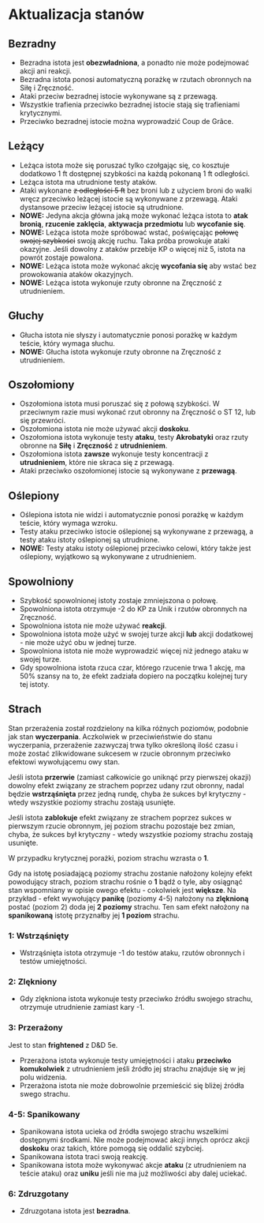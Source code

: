 # Aktualizacja stanów

## Bezradny

* Bezradna istota jest **obezwładniona**, a ponadto nie może podejmować akcji ani reakcji.
* Bezradna istota ponosi automatyczną porażkę w rzutach obronnych na Siłę i Zręczność.
* Ataki przeciw bezradnej istocie wykonywane są z przewagą.
* Wszystkie trafienia przeciwko bezradnej istocie stają się trafieniami krytycznymi.
* Przeciwko bezradnej istocie można wyprowadzić Coup de Grâce.

## Leżący

* Leżąca istota może się poruszać tylko czołgając się, co kosztuje dodatkowo 1 ft dostępnej szybkości na każdą pokonaną 1 ft odległości.
* Leżąca istota ma utrudnione testy ataków.
* Ataki wykonane ~~z odległości 5 ft~~ bez broni lub z użyciem broni do walki wręcz przeciwko leżącej istocie są wykonywane z przewagą. Ataki dystansowe przeciw leżącej istocie są utrudnione.
* **NOWE:** Jedyna akcja główna jaką może wykonać leżąca istota to **atak bronią**, **rzucenie zaklęcia**, **aktywacja przedmiotu** lub **wycofanie się**.
* **NOWE:** Leżąca istota może spróbować wstać, poświęcając ~~połowę swojej szybkości~~ swoją akcję ruchu. Taka próba prowokuje ataki okazyjne. Jeśli dowolny z ataków przebije KP o więcej niż 5, istota na powrót zostaje powalona.
* **NOWE:** Leżąca istota może wykonać akcję **wycofania się** aby wstać bez prowokowania ataków okazyjnych.
* **NOWE:** Leżąca istota wykonuje rzuty obronne na Zręczność z utrudnieniem.

## Głuchy

* Głucha istota nie słyszy i automatycznie ponosi porażkę w każdym teście, który wymaga słuchu.
* **NOWE:** Głucha istota wykonuje rzuty obronne na Zręczność z utrudnieniem.

## Oszołomiony

* Oszołomiona istota musi poruszać się z połową szybkości. W przeciwnym razie musi wykonać rzut obronny na Zręczność o ST 12, lub się przewróci.
* Oszołomiona istota nie może używać akcji **doskoku**.
* Oszołomiona istota wykonuje testy **ataku**, testy **Akrobatyki** oraz rzuty obronne na **Siłę** i **Zręczność** z **utrudnieniem**.
* Oszołomiona istota **zawsze** wykonuje testy koncentracji z **utrudnieniem**, które nie skraca się z przewagą.
* Ataki przeciwko oszołomionej istocie są wykonywane z **przewagą**.

## Oślepiony

* Oślepiona istota nie widzi i automatycznie ponosi porażkę w każdym teście, który wymaga wzroku.
* Testy ataku przeciwko istocie oślepionej są wykonywane z przewagą, a testy ataku istoty oślepionej są utrudnione.
* **NOWE:** Testy ataku istoty oślepionej przeciwko celowi, który także jest oślepiony, wyjątkowo są wykonywane z utrudnieniem.

## Spowolniony

* Szybkość spowolnionej istoty zostaje zmniejszona o połowę.
* Spowolniona istota otrzymuje -2 do KP za Unik i rzutów obronnych na Zręczność.
* Spowolniona istota nie może używać **reakcji**.
* Spowolniona istota może użyć w swojej turze akcji **lub** akcji dodatkowej - nie może użyć obu w jednej turze.
* Spowolniona istota nie może wyprowadzić więcej niż jednego ataku w swojej turze.
* Gdy spowolniona istota rzuca czar, którego rzucenie trwa 1 akcję, ma 50% szansy na to, że efekt zadziała dopiero na początku kolejnej tury tej istoty.

## Strach

Stan przerażenia został rozdzielony na kilka różnych poziomów, podobnie jak stan **wyczerpania**. Aczkolwiek w przeciwieństwie do stanu wyczerpania, przerażenie zazwyczaj trwa tylko określoną ilość czasu i może zostać zlikwidowane sukcesem w rzucie obronnym przeciwko efektowi wywołującemu owy stan.

Jeśli istota **przerwie** (zamiast całkowicie go uniknąć przy pierwszej okazji) dowolny efekt związany ze strachem poprzez udany rzut obronny, nadal będzie **wstrząśnięta** przez jedną rundę, chyba że sukces był krytyczny - wtedy wszystkie poziomy strachu zostają usunięte.

Jeśli istota **zablokuje** efekt związany ze strachem poprzez sukces w pierwszym rzucie obronnym, jej poziom strachu pozostaje bez zmian, chyba, że sukces był krytyczny - wtedy wszystkie poziomy strachu zostają usunięte.

W przypadku krytycznej porażki, poziom strachu wzrasta o **1**.

Gdy na istotę posiadającą poziomy strachu zostanie nałożony kolejny efekt powodujący strach, poziom strachu rośnie o **1** bądź o tyle, aby osiągnąć stan wspomniany w opisie owego efektu - cokolwiek jest **większe**. Na przykład - efekt wywołujący **panikę** (poziomy 4-5) nałożony na **zlęknioną** postać (poziom 2) doda jej **2 poziomy** strachu. Ten sam efekt nałożony na **spanikowaną** istotę przyznałby jej **1 poziom** strachu.

### 1: Wstrząśnięty

* Wstrząśnięta istota otrzymuje -1 do testów ataku, rzutów obronnych i testów umiejętności.

### 2: Zlękniony

* Gdy zlękniona istota wykonuje testy przeciwko źródłu swojego strachu, otrzymuje utrudnienie zamiast kary -1.

### 3: Przerażony

Jest to stan **frightened** z D&D 5e.

* Przerażona istota wykonuje testy umiejętności i ataku **przeciwko komukolwiek** z utrudnieniem jeśli źródło jej strachu znajduje się w jej polu widzenia.
* Przerażona istota nie może dobrowolnie przemieścić się bliżej źródła swego strachu.

### 4-5: Spanikowany

* Spanikowana istota ucieka od źródła swojego strachu wszelkimi dostępnymi środkami. Nie może podejmować akcji innych oprócz akcji **doskoku** oraz takich, które pomogą się oddalić szybciej.
* Spanikowana istota traci swoją reakcję.
* Spanikowana istota może wykonywać akcje **ataku** (z utrudnieniem na teście ataku) oraz **uniku** jeśli nie ma już możliwości aby dalej uciekać.

### 6: Zdruzgotany

* Zdruzgotana istota jest **bezradna**.

